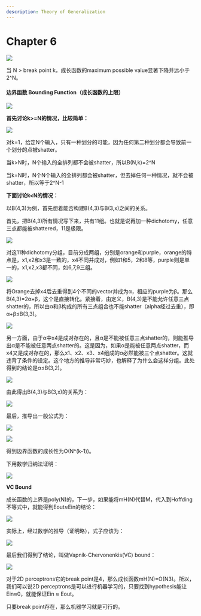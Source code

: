 ```yaml
---
description: Theory of Generalization
---
```


# Chapter 6

![](.gitbook/assets/20150214094702241.png)

当 N &gt; break point k，成长函数的maximum possible value显著下降并远小于 2^N。

#### 边界函数 Bounding Function（成长函数的上限）

![](.gitbook/assets/20150214094943511.png)

  **首先讨论k&gt;=N的情况，比较简单：**

![](.gitbook/assets/20150214095544498.png)

对k=1，给定N个输入，只有一种划分的可能，因为任何第二种划分都会导致前一个划分的点被shatter。

当k&gt;N时，N个输入的全排列都不会被shatter，所以B\(N,k\)=2^N

当k=N时，N个N个输入的全排列都会被shatter，但去掉任何一种情况，就不会被shatter，所以等于2^N-1

**下面讨论k&lt;N的情况：**

以B\(4,3\)为例，首先想着能否构建B\(4,3\)与B\(3,x\)之间的关系。

首先，把B\(4,3\)所有情况写下来，共有11组。也就是说再加一种dichotomy，任意三点都能被shattered，11是极限。

![](.gitbook/assets/image%20%281%29.png)

对这11种dichotomy分组，目前分成两组，分别是orange和purple，orange的特点是，x1,x2和x3是一致的，x4不同并成对，例如1和5，2和8等，purple则是单一的，x1,x2,x3都不同，如6,7,9三组。

![](.gitbook/assets/image%20%284%29.png)

将Orange去掉x4后去重得到4个不同的vector并成为α，相应的purple为β。那么B\(4,3\)=2α+β，这个是直接转化。紧接着，由定义，B\(4,3\)是不能允许任意三点shatter的，所以由α和β构成的所有三点组合也不能shatter（alpha经过去重），即α+β≤B\(3,3\)。

![](.gitbook/assets/image%20%2810%29.png)

另一方面，由于α中x4是成对存在的，且α是不能被任意三点shatter的，则能推导出α是不能被任意两点shatter的。这是因为，如果α是能被任意两点shatter，而x4又是成对存在的，那么x1、x2、x3、x4组成的α必然能被三个点shatter。这就违背了条件的设定。这个地方的推导非常巧妙，也解释了为什么会这样分组。此处得到的结论是α≤B\(3,2\)。

![](.gitbook/assets/image%20%288%29.png)

由此得出B\(4,3\)与B\(3,x\)的关系为：

![](.gitbook/assets/image%20%286%29.png)

最后，推导出一般公式为：

![](.gitbook/assets/screen-shot-2018-11-03-at-15.56.23.png)

![](.gitbook/assets/screen-shot-2018-11-03-at-15.57.10.png)

得到边界函数的成长性为O\(N^\(k-1\)\)。

下用数学归纳法证明：

![](.gitbook/assets/image%20%289%29.png)

**VC Bound**

成长函数的上界是poly\(N\)的，下一步，如果能将mH\(N\)代替M，代入到Hoffding不等式中，就能得到Eout≈Ein​的结论：

![](.gitbook/assets/screen-shot-2018-11-04-at-12.57.56.png)

实际上，经过数学的推导（证明略），式子应该为：

![](.gitbook/assets/screen-shot-2018-11-04-at-12.58.43.png)

最后我们得到了结论，叫做Vapnik-Chervonenkis\(VC\) bound：

![](.gitbook/assets/screen-shot-2018-11-04-at-13.00.44.png)

对于2D perceptrons它的break point是4，那么成长函数mH\(N\)=O\(N3\)。所以，我们可以说2D perceptrons是可以进行机器学习的，只要找到hypothesis能让Ein≈0，就能保证Ein ≈ Eout。

只要break point存在，那么机器学习就是可行的。

